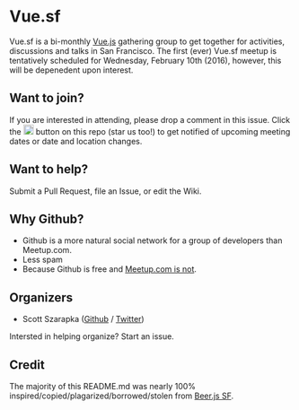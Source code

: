 Vue.sf
======

Vue.sf is a bi-monthly [Vue.js](http://vuejs.org/) gathering group to get together for activities, discussions and talks in San Francisco. The first (ever) Vue.sf meetup is tentatively scheduled for Wednesday, February 10th (2016), however, this will be depenedent upon interest.

Want to join?
-------------

If you are interested in attending, please drop a comment in this issue. Click the <img src="http://beerjs.github.io/sf/assets/watch.png" height="18"> button on this repo (star us too!) to get notified of upcoming meeting dates or date and location changes.

Want to help?
-------------

Submit a Pull Request, file an Issue, or edit the Wiki.

Why Github?
-----------

* Github is a more natural social network for a group of developers than Meetup.com.  
* Less spam
* Because Github is free and [Meetup.com is not](http://www.meetup.com/help/Does-it-cost-money-to-start-a-Meetup-Group).

Organizers
----------

* Scott Szarapka ([Github](https://github.com/szarapka) / [Twitter](https://twitter.com/scittszarapka))

Intersted in helping organize? Start an issue.

Credit
------

The majority of this README.md was nearly 100% inspired/copied/plagarized/borrowed/stolen from [Beer.js SF](https://github.com/beerjs/sf).
